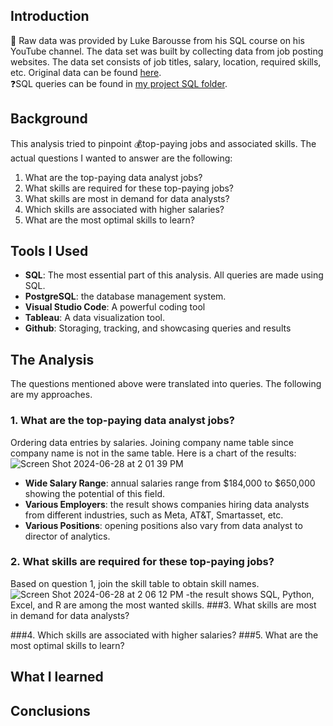 ## Introduction
💁 Raw data was provided by Luke Barousse from his SQL course on his YouTube channel. The data set was built by collecting
data from job posting websites. The data set consists of job titles, salary, location, required skills, etc. Original data can be found [here](https://www.lukebarousse.com/sql). <br/>
❓SQL queries can be found in [my project SQL folder](https://github.com/cybernewbee/Luke-SQL-Course-Advanced/tree/master/project_sql). 
## Background
This analysis tried to pinpoint 💰top-paying jobs and associated skills. The actual questions I wanted to answer are the following: <br/>
1. What are the top-paying data analyst jobs? 
2. What skills are required for these top-paying jobs?
3. What skills are most in demand for data analysts?
4. Which skills are associated with higher salaries?
5. What are the most optimal skills to learn?
## Tools I Used
- **SQL**: The most essential part of this analysis. All queries are made using SQL.
- **PostgreSQL**: the database management system.
- **Visual Studio Code**: A powerful coding tool
- **Tableau**: A data visualization tool.
- **Github**: Storaging, tracking, and showcasing queries and results
## The Analysis
The questions mentioned above were translated into queries. The following are my approaches.
### 1. What are the top-paying data analyst jobs? 
Ordering data entries by salaries. Joining company name table since company name is not in the same table.
Here is a chart of the results:
![Screen Shot 2024-06-28 at 2 01 39 PM](https://github.com/cybernewbee/Luke-SQL-Course-Advanced/assets/121833641/917de84b-16c3-40b4-b902-74593aef2328)
- **Wide Salary Range**: annual salaries range from $184,000 to $650,000 showing the potential of this field.
- **Various Employers**: the result shows companies hiring data analysts from different industries, such as Meta, AT&T, Smartasset, etc.
- **Various Positions**: opening positions also vary from data analyst to director of analytics.
### 2. What skills are required for these top-paying jobs?
Based on question 1, join the skill table to obtain skill names.
![Screen Shot 2024-06-28 at 2 06 12 PM](https://github.com/cybernewbee/Luke-SQL-Course-Advanced/assets/121833641/e6b7e904-7ada-4aab-8d21-25bbda89a518)
-the result shows SQL, Python, Excel, and R are among the most wanted skills.
###3. What skills are most in demand for data analysts?

###4. Which skills are associated with higher salaries?
###5. What are the most optimal skills to learn?
## What I learned
## Conclusions 
